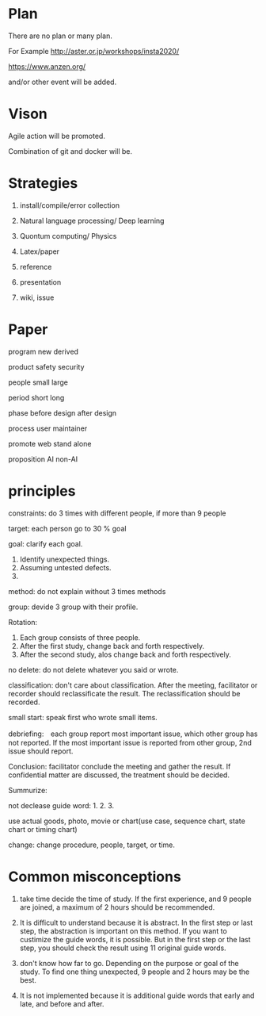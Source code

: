 # Plan
There are no plan or many plan.

For Example
http://aster.or.jp/workshops/insta2020/

https://www.anzen.org/

and/or other event will be added.

# Vison

Agile action will be promoted.

Combination of git and docker will be.

# Strategies


1. install/compile/error collection

2. Natural language processing/ Deep learning

3. Quontum computing/ Physics

4. Latex/paper

5. reference

6. presentation

7. wiki, issue

# Paper

program
 new
 derived
 
product
 safety
 security
 
people
 small
 large
 
period
 short
 long

phase
 before design
 after design

process
 user
 maintainer

promote
 web
 stand alone

proposition
 AI
 non-AI

# principles

constraints: do 3 times with different people, if more than 9 people

target: each person go to 30 % goal

goal: clarify each goal. 
1. Identify unexpected things.
2. Assuming untested defects.
3.

method: do not explain without 3 times methods

group: devide 3 group with their profile. 


Rotation: 
1. Each group consists of three people.
2. After the first study, change back and forth respectively.
3. After the second study, alos change back and forth respectively.


no delete: do not delete whatever you said or wrote.

classification: don't care about classification.
 After the meeting, facilitator or recorder should reclassificate the result.
 The reclassification should be recorded.

small start: speak first who wrote small items.

debriefing:　each group report most important issue, which other group has not reported.
 If the most important issue is reported from other group, 2nd issue should report.

Conclusion: facilitator conclude the meeting and gather the result.
 If confidential matter are discussed, the treatment should be decided.
 

Summurize:

not declease guide word: 
1.
2.
3. 

use actual goods, photo, movie or chart(use case, sequence chart, state chart or timing chart) 

change: change procedure, people, target, or time.


# Common misconceptions
1. take time
 decide the time of study. 
 If the first experience, and 9 people are joined, a maximum of 2 hours should be recommended.
 
2. It is difficult to understand because it is abstract.
 In the first step or last step, the abstraction is important on this method.
 If you want to custimize the guide words, it is possible.
 But in the first step or the last step, you should check the result using 11 original guide words.
 
3. don't know how far to go.
 Depending on the purpose or goal of the study.
 To find one thing unexpected, 9 people and 2 hours may be the best.
 
4. It is not implemented because it is additional guide words that early and late, and before and after.


 
 

